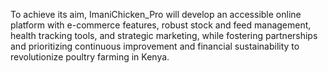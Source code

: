 To achieve its aim, ImaniChicken_Pro will develop an accessible online platform with e-commerce features, robust stock and feed management, health tracking tools, and strategic marketing, while fostering partnerships and prioritizing continuous improvement and financial sustainability to revolutionize poultry farming in Kenya.
